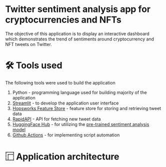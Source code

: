 # Twitter sentiment analysis app for cryptocurrencies and NFTs

The objective of this application is to display an interactive dashboard which demonstrates the trend of sentiments around cryptocurrency and NFT tweets on Twitter.

# 🛠️ Tools used

The following tools were used to build the application

1. Python - programming language used for building majority of the application
2. [Streamlit](https://streamlit.io) - to develop the application user interface
3. [Hopsworks Feature Store](https://www.hopsworks.ai) - feature store for storing and retrieving tweet data
4. [RapidAPI](https://rapidapi.com/Glavier/api/twitter135/) - API for fetching new tweet data
5. [HuggingFace Hub](https://huggingface.co/models) - for utilizing the [pre-trained sentiment analysis model](https://huggingface.co/finiteautomata/bertweet-base-sentiment-analysis)
6. [Github Actions](https://github.com/features/actions) - for implementing script automation

# ⿸ Application architecture




